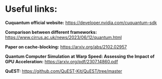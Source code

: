 # Useful links:

**Cuquantum official website:**
https://developer.nvidia.com/cuquantum-sdk

**Comparison between different frameworks:**
https://www.cirrus.ac.uk/news/2023/06/12/quantum.html

**Paper on cache-blocking:**
https://arxiv.org/abs/2102.02957

**Quantum Computer Simulation at Warp Speed: Assessing the Impact of GPU Acceleration:**
https://arxiv.org/pdf/2307.14860.pdf

**QuEST:**
https://github.com/QuEST-Kit/QuEST/tree/master

